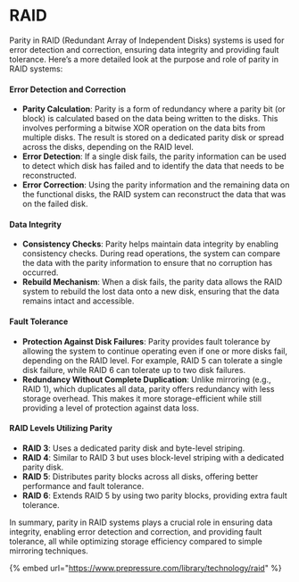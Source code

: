 # RAID

Parity in RAID (Redundant Array of Independent Disks) systems is used for error detection and correction, ensuring data integrity and providing fault tolerance. Here’s a more detailed look at the purpose and role of parity in RAID systems:

#### Error Detection and Correction

* **Parity Calculation**: Parity is a form of redundancy where a parity bit (or block) is calculated based on the data being written to the disks. This involves performing a bitwise XOR operation on the data bits from multiple disks. The result is stored on a dedicated parity disk or spread across the disks, depending on the RAID level.
* **Error Detection**: If a single disk fails, the parity information can be used to detect which disk has failed and to identify the data that needs to be reconstructed.
* **Error Correction**: Using the parity information and the remaining data on the functional disks, the RAID system can reconstruct the data that was on the failed disk.

#### Data Integrity

* **Consistency Checks**: Parity helps maintain data integrity by enabling consistency checks. During read operations, the system can compare the data with the parity information to ensure that no corruption has occurred.
* **Rebuild Mechanism**: When a disk fails, the parity data allows the RAID system to rebuild the lost data onto a new disk, ensuring that the data remains intact and accessible.

#### Fault Tolerance

* **Protection Against Disk Failures**: Parity provides fault tolerance by allowing the system to continue operating even if one or more disks fail, depending on the RAID level. For example, RAID 5 can tolerate a single disk failure, while RAID 6 can tolerate up to two disk failures.
* **Redundancy Without Complete Duplication**: Unlike mirroring (e.g., RAID 1), which duplicates all data, parity offers redundancy with less storage overhead. This makes it more storage-efficient while still providing a level of protection against data loss.

#### RAID Levels Utilizing Parity

* **RAID 3**: Uses a dedicated parity disk and byte-level striping.
* **RAID 4**: Similar to RAID 3 but uses block-level striping with a dedicated parity disk.
* **RAID 5**: Distributes parity blocks across all disks, offering better performance and fault tolerance.
* **RAID 6**: Extends RAID 5 by using two parity blocks, providing extra fault tolerance.

In summary, parity in RAID systems plays a crucial role in ensuring data integrity, enabling error detection and correction, and providing fault tolerance, all while optimizing storage efficiency compared to simple mirroring techniques.

{% embed url="https://www.prepressure.com/library/technology/raid" %}
